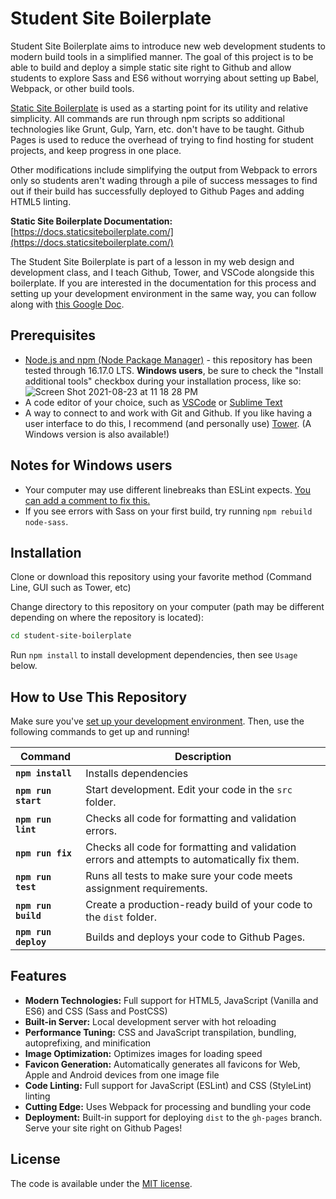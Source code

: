 # Student Site Boilerplate

Student Site Boilerplate aims to introduce new web development students to
modern build tools in a simplified manner. The goal of this project is to
be able to build and deploy a simple static site right to Github and allow
students to explore Sass and ES6 without worrying about setting up Babel,
Webpack, or other build tools.

[Static Site Boilerplate](http://staticsiteboilerplate.com//) is used as a
starting point for its utility and relative simplicity. All commands are run
through npm scripts so additional technologies like Grunt, Gulp, Yarn, etc.
don't have to be taught. Github Pages is used to reduce the overhead of trying
to find hosting for student projects, and keep progress in one place.

Other modifications include simplifying the output from Webpack to errors
only so students aren't wading through a pile of success messages to find
out if their build has successfully deployed to Github Pages and adding HTML5
linting.

**Static Site Boilerplate Documentation:** [https://docs.staticsiteboilerplate.com/](https://docs.staticsiteboilerplate.com/)

The Student Site Boilerplate is part of a lesson in my web design and development class,
and I teach Github, Tower, and VSCode alongside this boilerplate. If you are interested
in the documentation for this process and setting up your development environment in the
same way, you can follow along with [this Google Doc](https://docs.google.com/document/d/14usTx6c1L1MwSjRvwtk4spz40EDgHV50_53kKAiHzcM/edit?usp=sharing).

## Prerequisites

- [Node.js and npm (Node Package Manager)](https://nodejs.org/en/) - this repository has been tested through 16.17.0 LTS. **Windows users**, be sure to check the "Install additional tools" checkbox during your installation process, like so: ![Screen Shot 2021-08-23 at 11 18 28 PM](https://user-images.githubusercontent.com/1828613/130550518-cca0a33c-3522-4e9c-97ef-9d2d3b20fba0.png)
- A code editor of your choice, such as [VSCode](https://code.visualstudio.com/) or [Sublime Text](https://www.sublimetext.com/)
- A way to connect to and work with Git and Github. If you like having a user interface to do this, I recommend (and personally use) [Tower](https://www.git-tower.com/students/mac). (A Windows version is also available!)

## Notes for Windows users

- Your computer may use different linebreaks than ESLint expects. [You can add a comment to fix this.](https://stackoverflow.com/questions/37826449/expected-linebreaks-to-be-lf-but-found-crlf-linebreak-style)
- If you see errors with Sass on your first build, try running `npm rebuild node-sass`.

## Installation

Clone or download this repository using your favorite method (Command Line, GUI such as Tower, etc)

Change directory to this repository on your computer (path may be different depending on where the repository is located):

 ```bash
cd student-site-boilerplate
 ```

Run `npm install` to install development dependencies, then see `Usage` below.

## How to Use This Repository

Make sure you've [set up your development environment](https://docs.google.com/document/d/14usTx6c1L1MwSjRvwtk4spz40EDgHV50_53kKAiHzcM/edit?usp=sharing). Then, use the following commands to get up and running!

| Command | Description |
| --- | --- |
| **`npm install`** | Installs dependencies |
| **`npm run start`** | Start development. Edit your code in the `src` folder. |
| **`npm run lint`** | Checks all code for formatting and validation errors. |
| **`npm run fix`** | Checks all code for formatting and validation errors and attempts to automatically fix them. |
| **`npm run test`** | Runs all tests to make sure your code meets assignment requirements. |
| **`npm run build`** | Create a production-ready build of your code to the `dist` folder. |
| **`npm run deploy`** | Builds and deploys your code to Github Pages. |

## Features

* **Modern Technologies:** Full support for HTML5, JavaScript (Vanilla and ES6) and CSS (Sass and PostCSS)
* **Built-in Server:** Local development server with hot reloading
* **Performance Tuning:** CSS and JavaScript transpilation, bundling, autoprefixing, and minification
* **Image Optimization:** Optimizes images for loading speed
* **Favicon Generation:** Automatically generates all favicons for Web, Apple and Android devices from one image file
* **Code Linting:** Full support for JavaScript (ESLint) and CSS (StyleLint) linting
* **Cutting Edge:** Uses Webpack for processing and bundling your code
* **Deployment:** Built-in support for deploying `dist` to the `gh-pages` branch. Serve your site right on Github Pages!

## License

The code is available under the [MIT license](LICENSE).
